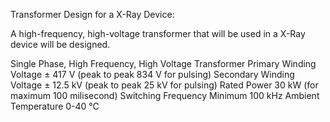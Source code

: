 Transformer Design for a X-Ray Device:

A high-frequency, high-voltage transformer that will be used in a X-Ray device will be designed.

Single Phase, High Frequency, High Voltage Transformer
Primary Winding Voltage ± 417 V (peak to peak 834 V for pulsing)
Secondary Winding Voltage ± 12.5 kV (peak to peak 25 kV for pulsing)
Rated Power 30 kW (for maximum 100 milisecond)
Switching Frequency Minimum 100 kHz
Ambient Temperature 0-40 °C